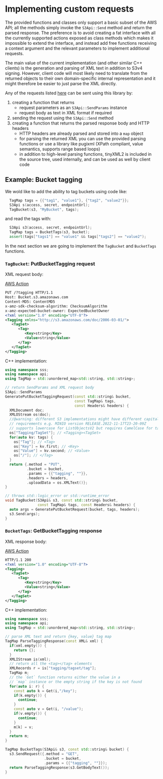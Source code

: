 # Implementing custom requests

The provided functions and classes only support a basic subset of
the AWS API; all the methods simply invoke the `S3Api::Send` method and return
the parsed response.
The preference is to avoid creating a fat interface with all the currently
supported actions exposed as class methods which makes it impossible to extend
the interface, and instead add free functions receiving a context argument
and the relevant parameters to implement additional requests.

The main value of the current implementation (and other similar C++ clients) 
is the generation and parsing of XML text in addition to S3v4 signing.
However, client code will most likely need to translate from the returned
objects to their own domain-specific internal representation and it might
therefore be easier to just parse the XML directly.

Any of the requests listed [here](https://docs.aws.amazon.com/AmazonS3/latest/API/API_Operations_Amazon_Simple_Storage_Service.html)
can be sent using this library by:

1. creating a function that returns
    - request parameters as an `S3Api::SendParams` instance
    - request body as text in XML format if required
2. sending the request using the `S3Api::Send` method
3. creating a function that returns the parsed response body and HTTP headers
    - HTTP headers are already parsed and stored into a `map` object
    - for parsing the returned XML you can use the provided parsing functions
    or use a library like pugixml (XPath compliant, value semantics, supports
range based loops)
    - in addition to high-level parsing functions, tinyXML2 is included in the
    source tree, used internally, and can be used as well by client code

## Example: Bucket tagging

We wold like to add the ability to tag buckets using code like:

```cpp
  TagMap tags = {{"tag1", "value1"}, {"tag2", "value2"}};
  S3Api s(access, secret, endpointUrl);
  TagBucket(s3, "MyBucket", tags);
```
and read the tags with:

```cpp
  S3Api s3(access, secret, endpointUrl);
  TagMap tags = BucketTags(s3, bucket);
  assert(tags["tags1"] == "value1" && tags["tags2"] == "value2");
```

In the next section we are going to implement the 
`TagBucket` and `BucketTags` functions. 

### `TagBucket`: PutBucketTagging request

XML request body:
 
[AWS Action](https://docs.aws.amazon.com/AmazonS3/latest/API/API_PutBucketTagging.html) 

```xml
PUT /?tagging HTTP/1.1
Host: Bucket.s3.amazonaws.com
Content-MD5: ContentMD5
x-amz-sdk-checksum-algorithm: ChecksumAlgorithm
x-amz-expected-bucket-owner: ExpectedBucketOwner
<?xml version="1.0" encoding="UTF-8"?>
<Tagging xmlns="http://s3.amazonaws.com/doc/2006-03-01/">
   <TagSet>
      <Tag>
         <Key>string</Key>
         <Value>string</Value>
      </Tag>
   </TagSet>
</Tagging>
```
C++ implementation:

```cpp
using namespace sss;
using namespace api;
using TagMap = std::unordered_map<std::string, std::string>;
```

```cpp
// return SendParams and XML request body
S3Api::SendParams 
GeneratePutBucketTaggingRequest(const std::string& bucket, 
                                const TagMap& tags,
                                const Headers& headers) {
  XMLDocument doc;
  XMLOStream os(doc);
  //@warning: different S3 implementations might have different capitalisation
  // requirements e.g. MINIO version RELEASE.2022-11-17T23-20-09Z
  // supports lowercase for ListObjectsV2 but requires CamelCase for tagging!!
  os["Tagging/TagSet"]; // <Tagging><TagSet>
  for(auto kv: tags) {
    os["Tag"]; // <Tag>
    os["Key"] = kv.first; // <Key>
    os["Value"] = kv.second; // <Value>
    os["/"]; // </Tag>
  }
  return {.method = "PUT",
          .bucket = bucket,
          .params = {{"tagging", ""}},
          .headers = headers,
          .uploadData = os.XMLText()};
}
```

```cpp
// throws std::logic_error or std::runtime_error
void TagBucket(S3Api& s3, const std::string& bucket,
               const TagMap& tags, const Headers& headers) {
  auto args = GeneratePutBucketRequest(bucket, tags, headers);
  s3.Send(args);
}
```

### `BucketTags`: GetBucketTagging response

XML response body:

[AWS Action](https://docs.aws.amazon.com/AmazonS3/latest/API/API_GetBucketTagging.html)

```xml
HTTP/1.1 200
<?xml version="1.0" encoding="UTF-8"?>
<Tagging>
   <TagSet>
      <Tag>
         <Key>string</Key>
         <Value>string</Value>
      </Tag>
   </TagSet>
</Tagging>
```

C++ implementation:

```cpp
using namespace sss;
using namespace api;
using TagMap = std::unordered_map<std::string, std::string>;
```

```cpp
// parse XML text and return {key, value} tag map
TagMap ParseTaggingResponse(const XML& xml) {
  if(xml.empty()) {
    return {};
  }
  XMLIStream is(xml);
  // return all the <tag></tag> elements
  XMLRecords r = is["tagging/tagset/tag"];
  TagMap m;
  // the `Get` function returns either the value in a
  // `map` instance or the empty string if the key is not found
  for(auto i: r) {
    const auto k = Get(i,"/key");
    if(k.empty()) {
      continue;
    }
    const auto v = Get(i, "/value");
    if(v.empty()) {
      continue;
    }
    m[k] = v;
  }
  return m;
}

TagMap BucketTags(S3Api& s3, const std::string& bucket) {
  s3.SendRequest({.method = "GET", 
                  .bucket = bucket,
                  .params = {{"tagging", ""}});
  return ParseTaggingResponse(s3.GetBodyText());
}
```
